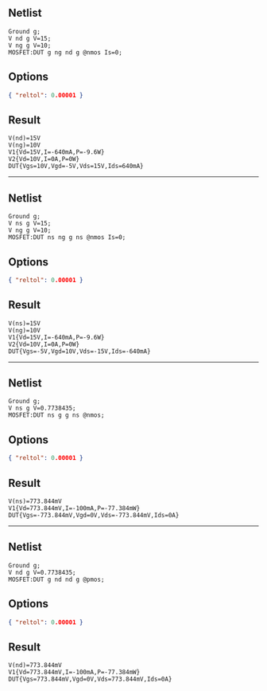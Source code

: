 ## Netlist

```text
Ground g;
V nd g V=15;
V ng g V=10;
MOSFET:DUT g ng nd g @nmos Is=0;
```

## Options

```json
{ "reltol": 0.00001 }
```

## Result

```text
V(nd)=15V
V(ng)=10V
V1{Vd=15V,I=-640mA,P=-9.6W}
V2{Vd=10V,I=0A,P=0W}
DUT{Vgs=10V,Vgd=-5V,Vds=15V,Ids=640mA}
```

---

## Netlist

```text
Ground g;
V ns g V=15;
V ng g V=10;
MOSFET:DUT ns ng g ns @nmos Is=0;
```

## Options

```json
{ "reltol": 0.00001 }
```

## Result

```text
V(ns)=15V
V(ng)=10V
V1{Vd=15V,I=-640mA,P=-9.6W}
V2{Vd=10V,I=0A,P=0W}
DUT{Vgs=-5V,Vgd=10V,Vds=-15V,Ids=-640mA}
```

---

## Netlist

```text
Ground g;
V ns g V=0.7738435;
MOSFET:DUT ns g g ns @nmos;
```

## Options

```json
{ "reltol": 0.00001 }
```

## Result

```text
V(ns)=773.844mV
V1{Vd=773.844mV,I=-100mA,P=-77.384mW}
DUT{Vgs=-773.844mV,Vgd=0V,Vds=-773.844mV,Ids=0A}
```

---

## Netlist

```text
Ground g;
V nd g V=0.7738435;
MOSFET:DUT g nd nd g @pmos;
```

## Options

```json
{ "reltol": 0.00001 }
```

## Result

```text
V(nd)=773.844mV
V1{Vd=773.844mV,I=-100mA,P=-77.384mW}
DUT{Vgs=773.844mV,Vgd=0V,Vds=773.844mV,Ids=0A}
```
